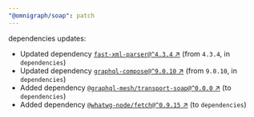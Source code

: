```yaml
---
"@omnigraph/soap": patch
---
```

dependencies updates:
  - Updated dependency [`fast-xml-parser@^4.3.4` ↗︎](https://www.npmjs.com/package/fast-xml-parser/v/4.3.4) (from `4.3.4`, in `dependencies`)
  - Updated dependency [`graphql-compose@^9.0.10` ↗︎](https://www.npmjs.com/package/graphql-compose/v/9.0.10) (from `9.0.10`, in `dependencies`)
  - Added dependency [`@graphql-mesh/transport-soap@^0.0.0` ↗︎](https://www.npmjs.com/package/@graphql-mesh/transport-soap/v/0.0.0) (to `dependencies`)
  - Added dependency [`@whatwg-node/fetch@^0.9.15` ↗︎](https://www.npmjs.com/package/@whatwg-node/fetch/v/0.9.15) (to `dependencies`)
